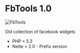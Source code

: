 # FbTools 1.0

![FbTools](https://raw.github.com/f3l1x/nette-plugins/master/FbTools/logo.png)

Old collection of facebook widgets

- PHP < 5.3
- Nette < 2.0 - Prefix version
